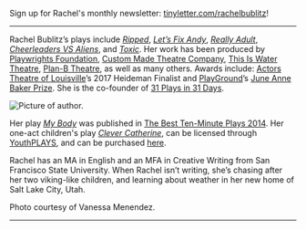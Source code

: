 Sign up for Rachel's monthly newsletter: [tinyletter.com/rachelbublitz](http://tinyletter.com/rachelbublitz)!

---

Rachel Bublitz’s plays include [*Ripped*](https://newplayexchange.org/plays/70552/ripped), [*Let’s Fix Andy*](https://newplayexchange.org/plays/119863/lets-fix-andy), [*Really Adult*](https://newplayexchange.org/plays/116343/really-adult), [*Cheerleaders VS Aliens*](https://newplayexchange.org/plays/119869/cheerleaders-vs-aliens), and [*Toxic*](https://newplayexchange.org/plays/123895/toxic). Her work has been produced by [Playwrights Foundation](http://playwrightsfoundation.org/), [Custom Made Theatre Company](https://www.custommade.org/), [This Is Water Theatre](http://thisiswatertheatre.com/), [Plan-B Theatre](http://planbtheatre.org/), as well as many others. Awards include: [Actors Theatre of Louisville](https://actorstheatre.org/)’s 2017 Heideman Finalist and [PlayGround](http://playground-sf.org/commissioning.shtml)’s [June Anne Baker Prize](http://playground-sf.org/commissioning.shtml). She is the co-founder of [31 Plays in 31 Days](http://31plays31days.com/).  

![Picture of author.](/images/RachelBublitzheadshot.jpg)

Her play [*My Body*](https://newplayexchange.org/plays/2541/my-body) was published in [The Best Ten-Minute Plays 2014](http://www.amazon.com/Best-Ten-Minute-Plays-2014-Minute/dp/1575258862). Her one-act children's play [*Clever Catherine*](https://newplayexchange.org/plays/2551/clever-catherine), can be licensed through [YouthPLAYS](http://youthplays.com/play_details.php?play_id=330), and can be purchased [here](http://smile.amazon.com/Clever-Catherine-Rachel-Bublitz/dp/1620883139/ref=sr_1_fkmr0_1?ie=UTF8&qid=1444837017&sr=8-1-fkmr0&keywords=cleaver+catherine+bublitz).

Rachel has an MA in English and an MFA in Creative Writing from San Francisco State University. When Rachel isn’t writing, she’s chasing after her two viking-like children, and learning about weather in her new home of Salt Lake City, Utah.

Photo courtesy of Vanessa Menendez.

---

